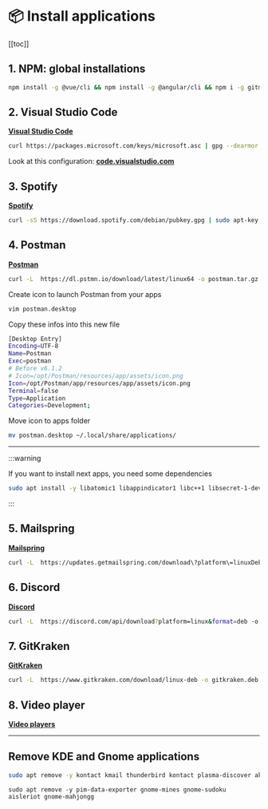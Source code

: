 # 📦 Install applications

[[toc]]

## 1. NPM: global installations

```bash
npm install -g @vue/cli && npm install -g @angular/cli && npm i -g gitmoji-cli && npm install -g eslint && npm install -g svgo && npm i -g vuepress
```

## 2.  Visual Studio Code

[**Visual Studio Code**](https://code.visualstudio.com/)

```bash
curl https://packages.microsoft.com/keys/microsoft.asc | gpg --dearmor > packages.microsoft.gpg && sudo install -o root -g root -m 644 packages.microsoft.gpg /usr/share/keyrings/ && sudo sh -c 'echo "deb [arch=amd64 signed-by=/usr/share/keyrings/packages.microsoft.gpg] https://packages.microsoft.com/repos/vscode stable main" > /etc/apt/sources.list.d/vscode.list' && sudo apt-get install apt-transport-https && sudo apt-get update && sudo apt-get install code && rm packages.microsoft.gpg
```

Look at this configuration: [**code.visualstudio.com**](https://code.visualstudio.com/docs/setup/linux#_visual-studio-code-is-unable-to-watch-for-file-changes-in-this-large-workspace-error-enospc)


## 3. Spotify

[**Spotify**](https://www.spotify.com)

```bash
curl -sS https://download.spotify.com/debian/pubkey.gpg | sudo apt-key add - && sudo echo "deb http://repository.spotify.com stable non-free" | sudo tee /etc/apt/sources.list.d/spotify.list && sudo apt-get update && sudo apt-get install spotify-client
```

## 4. Postman

[**Postman**](https://www.postman.com/)

```bash
curl -L  https://dl.pstmn.io/download/latest/linux64 -o postman.tar.gz && tar -xzf postman*.tar.gz && sudo rm -rf /opt/Postman && sudo mv Postman /opt/Postman && sudo ln -s /opt/Postman/Postman /usr/bin/postman
```

Create icon to launch Postman from your apps

```bash
vim postman.desktop
```

Copy these infos into this new file

```bash
[Desktop Entry]
Encoding=UTF-8
Name=Postman
Exec=postman
# Before v6.1.2
# Icon=/opt/Postman/resources/app/assets/icon.png
Icon=/opt/Postman/app/resources/app/assets/icon.png 
Terminal=false
Type=Application
Categories=Development;
```

Move icon to apps folder

```bash
mv postman.desktop ~/.local/share/applications/
```

---

:::warning

If you want to install next apps, you need some dependencies

```bash
sudo apt install -y libatomic1 libappindicator1 libc++1 libsecret-1-dev gconf2 && sudo apt --fix-broken install
```
:::

## 5. Mailspring

[**Mailspring**](https://getmailspring.com/)

```bash
curl -L  https://updates.getmailspring.com/download\?platform\=linuxDeb -o mailspring.deb && sudo dpkg -i mailspring.deb
```

## 6. Discord

[**Discord**](https://discord.com/new)

```bash
curl -L  https://discord.com/api/download?platform=linux&format=deb -o discord.deb && sudo dpkg -i discord.deb
```

## 7. GitKraken

[**GitKraken**](https://www.gitkraken.com/)

```bash
curl -L  https://www.gitkraken.com/download/linux-deb -o gitkraken.deb && sudo dpkg -i gitkraken.deb
```

## 8. Video player

[**Video players**](https://itsfoss.com/video-players-linux/)

---

## Remove KDE and Gnome applications

```bash
sudo apt remove -y kontact kmail thunderbird kontact plasma-discover akregator kdepim-themeeditors pim-sieve-editor ktnef ktorrent
```

```
sudo apt remove -y pim-data-exporter gnome-mines gnome-sudoku aisleriot gnome-mahjongg
```
